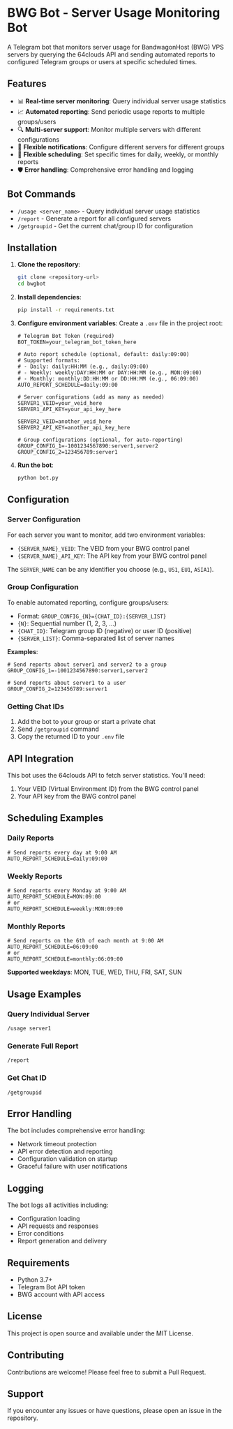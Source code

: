 # BWG Bot - Server Usage Monitoring Bot

A Telegram bot that monitors server usage for BandwagonHost (BWG) VPS servers by querying the 64clouds API and sending automated reports to configured Telegram groups or users at specific scheduled times.

## Features

- 📊 **Real-time server monitoring**: Query individual server usage statistics
- 📈 **Automated reporting**: Send periodic usage reports to multiple groups/users
- 🔍 **Multi-server support**: Monitor multiple servers with different configurations
- 🎯 **Flexible notifications**: Configure different servers for different groups
- 📅 **Flexible scheduling**: Set specific times for daily, weekly, or monthly reports
- 🛡️ **Error handling**: Comprehensive error handling and logging

## Bot Commands

- `/usage <server_name>` - Query individual server usage statistics
- `/report` - Generate a report for all configured servers
- `/getgroupid` - Get the current chat/group ID for configuration

## Installation

1. **Clone the repository**:
   ```bash
   git clone <repository-url>
   cd bwgbot
   ```

2. **Install dependencies**:
   ```bash
   pip install -r requirements.txt
   ```

3. **Configure environment variables**:
   Create a `.env` file in the project root:
   ```env
   # Telegram Bot Token (required)
   BOT_TOKEN=your_telegram_bot_token_here
   
   # Auto report schedule (optional, default: daily:09:00)
   # Supported formats:
   # - Daily: daily:HH:MM (e.g., daily:09:00)
   # - Weekly: weekly:DAY:HH:MM or DAY:HH:MM (e.g., MON:09:00)
   # - Monthly: monthly:DD:HH:MM or DD:HH:MM (e.g., 06:09:00)
   AUTO_REPORT_SCHEDULE=daily:09:00
   
   # Server configurations (add as many as needed)
   SERVER1_VEID=your_veid_here
   SERVER1_API_KEY=your_api_key_here
   
   SERVER2_VEID=another_veid_here
   SERVER2_API_KEY=another_api_key_here
   
   # Group configurations (optional, for auto-reporting)
   GROUP_CONFIG_1=-1001234567890:server1,server2
   GROUP_CONFIG_2=123456789:server1
   ```

4. **Run the bot**:
   ```bash
   python bot.py
   ```

## Configuration

### Server Configuration

For each server you want to monitor, add two environment variables:
- `{SERVER_NAME}_VEID`: The VEID from your BWG control panel
- `{SERVER_NAME}_API_KEY`: The API key from your BWG control panel

The `SERVER_NAME` can be any identifier you choose (e.g., `US1`, `EU1`, `ASIA1`).

### Group Configuration

To enable automated reporting, configure groups/users:
- Format: `GROUP_CONFIG_{N}={CHAT_ID}:{SERVER_LIST}`
- `{N}`: Sequential number (1, 2, 3, ...)
- `{CHAT_ID}`: Telegram group ID (negative) or user ID (positive)
- `{SERVER_LIST}`: Comma-separated list of server names

**Examples**:
```env
# Send reports about server1 and server2 to a group
GROUP_CONFIG_1=-1001234567890:server1,server2

# Send reports about server1 to a user
GROUP_CONFIG_2=123456789:server1
```

### Getting Chat IDs

1. Add the bot to your group or start a private chat
2. Send `/getgroupid` command
3. Copy the returned ID to your `.env` file

## API Integration

This bot uses the 64clouds API to fetch server statistics. You'll need:
1. Your VEID (Virtual Environment ID) from the BWG control panel
2. Your API key from the BWG control panel

## Scheduling Examples

### Daily Reports
```env
# Send reports every day at 9:00 AM
AUTO_REPORT_SCHEDULE=daily:09:00
```

### Weekly Reports
```env
# Send reports every Monday at 9:00 AM
AUTO_REPORT_SCHEDULE=MON:09:00
# or
AUTO_REPORT_SCHEDULE=weekly:MON:09:00
```

### Monthly Reports
```env
# Send reports on the 6th of each month at 9:00 AM
AUTO_REPORT_SCHEDULE=06:09:00
# or
AUTO_REPORT_SCHEDULE=monthly:06:09:00
```

**Supported weekdays**: MON, TUE, WED, THU, FRI, SAT, SUN

## Usage Examples

### Query Individual Server
```
/usage server1
```

### Generate Full Report
```
/report
```

### Get Chat ID
```
/getgroupid
```

## Error Handling

The bot includes comprehensive error handling:
- Network timeout protection
- API error detection and reporting
- Configuration validation on startup
- Graceful failure with user notifications

## Logging

The bot logs all activities including:
- Configuration loading
- API requests and responses
- Error conditions
- Report generation and delivery

## Requirements

- Python 3.7+
- Telegram Bot API token
- BWG account with API access

## License

This project is open source and available under the MIT License.

## Contributing

Contributions are welcome! Please feel free to submit a Pull Request.

## Support

If you encounter any issues or have questions, please open an issue in the repository.